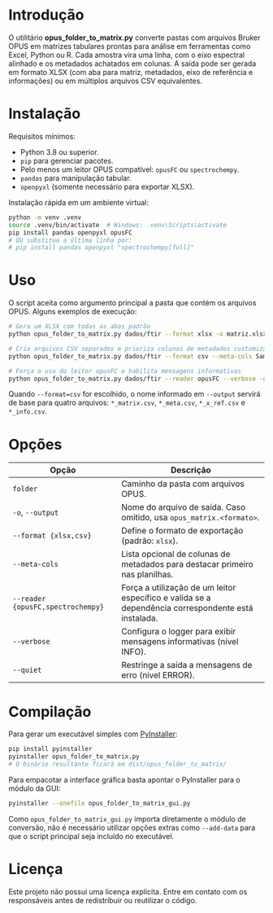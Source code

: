 # Introdução

O utilitário **opus_folder_to_matrix.py** converte pastas com arquivos Bruker
OPUS em matrizes tabulares prontas para análise em ferramentas como Excel,
Python ou R. Cada amostra vira uma linha, com o eixo espectral alinhado e os
metadados achatados em colunas. A saída pode ser gerada em formato XLSX (com
aba para matriz, metadados, eixo de referência e informações) ou em múltiplos
arquivos CSV equivalentes.

# Instalação

Requisitos mínimos:

- Python 3.8 ou superior.
- `pip` para gerenciar pacotes.
- Pelo menos um leitor OPUS compatível: `opusFC` ou `spectrochempy`.
- `pandas` para manipulação tabular.
- `openpyxl` (somente necessário para exportar XLSX).

Instalação rápida em um ambiente virtual:

```bash
python -m venv .venv
source .venv/bin/activate  # Windows: .venv\Scripts\activate
pip install pandas openpyxl opusFC
# OU substitua a última linha por:
# pip install pandas openpyxl "spectrochempy[full]"
```

# Uso

O script aceita como argumento principal a pasta que contém os arquivos OPUS.
Alguns exemplos de execução:

```bash
# Gera um XLSX com todas as abas padrão
python opus_folder_to_matrix.py dados/ftir --format xlsx -o matriz.xlsx

# Cria arquivos CSV separados e prioriza colunas de metadados customizadas
python opus_folder_to_matrix.py dados/ftir --format csv --meta-cols Sample ID Operator Date Time

# Força o uso do leitor opusFC e habilita mensagens informativas
python opus_folder_to_matrix.py dados/ftir --reader opusFC --verbose -o resultados.xlsx
```

Quando `--format=csv` for escolhido, o nome informado em `--output` servirá de
base para quatro arquivos: `*_matrix.csv`, `*_meta.csv`, `*_x_ref.csv` e
`*_info.csv`.

# Opções

| Opção | Descrição |
| --- | --- |
| `folder` | Caminho da pasta com arquivos OPUS. |
| `-o`, `--output` | Nome do arquivo de saída. Caso omitido, usa `opus_matrix.<formato>`. |
| `--format {xlsx,csv}` | Define o formato de exportação (padrão: `xlsx`). |
| `--meta-cols` | Lista opcional de colunas de metadados para destacar primeiro nas planilhas. |
| `--reader {opusFC,spectrochempy}` | Força a utilização de um leitor específico e valida se a dependência correspondente está instalada. |
| `--verbose` | Configura o logger para exibir mensagens informativas (nível INFO). |
| `--quiet` | Restringe a saída a mensagens de erro (nível ERROR). |

# Compilação

Para gerar um executável simples com [PyInstaller](https://pyinstaller.org/):

```bash
pip install pyinstaller
pyinstaller opus_folder_to_matrix.py
# O binário resultante ficará em dist/opus_folder_to_matrix/
```

Para empacotar a interface gráfica basta apontar o PyInstaller para o módulo
da GUI:

```bash
pyinstaller --onefile opus_folder_to_matrix_gui.py
```

Como ``opus_folder_to_matrix_gui.py`` importa diretamente o módulo de
conversão, não é necessário utilizar opções extras como ``--add-data`` para que
o script principal seja incluído no executável.

# Licença

Este projeto não possui uma licença explícita. Entre em contato com os
responsáveis antes de redistribuir ou reutilizar o código.

